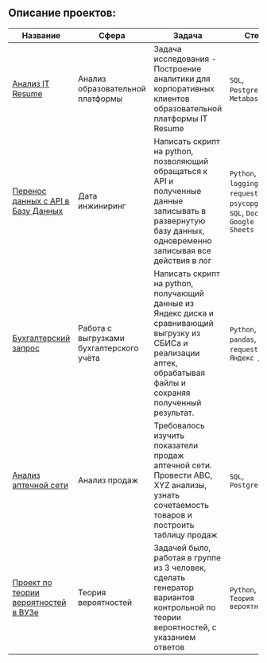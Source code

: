 
## Описание проектов:
|Название   	|Сфера   	| Задача   	|Стек   	|
|---	|---	|---	|---	|
|[Анализ IT Resume](https://github.com/Flaysar/Analyst_pet_projects/tree/main/IT_Resume_analysis) | Анализ образовательной платформы | Задача исследования - Построение аналитики для корпоративных клиентов образовательной платформы IT Resume | `SQL`, `PostgreSQL`, `Metabase`|
|[Перенос данных с API в Базу Данных](https://github.com/Flaysar/Analyst_pet_projects/tree/main/Parser_API_to_DB) | Дата инжиниринг | Написать скрипт на python, позволяющий обращаться к API и полученные данные записывать в развернутую базу данных, одновременно записывая все действия в лог | `Python`, `logging`, `requests`, `psycopg2`, `SQL`, `Docker`, `Google Sheets`|
|[Бухгалтерский запрос](https://github.com/Flaysar/Analyst_pet_projects/tree/main/Сравнение_данных_для_бухгалтерии) | Работа с выгрузками бухгалтерского учёта | Написать скрипт на python, получающий данные из Яндекс диска и сравнивающий выгрузку из СБИСа и реализации аптек, обрабатывая файлы и сохраняя полученный результат. | `Python`, `pandas`, `requests`, `Яндекс Диск`|
|[Анализ аптечной сети](https://github.com/Flaysar/Analyst_pet_projects/tree/main/Analysis%20of%20pharmacy%20network) | Анализ продаж | Требовалось изучить показатели продаж аптечной сети. Провести ABC, XYZ анализы, узнать сочетаемость товаров и построить таблицу продаж | `SQL`, `PostgreSQL`|
|[Проект по теории вероятностей в ВУЗе](https://github.com/Flaysar/Theory-of-probability-project) | Теория вероятностей| Задачей было, работая в группе из 3 человек, сделать генератор вариантов контрольной по теории вероятностей, с указанием ответов | `Python`, `Теория вероятностей`|
